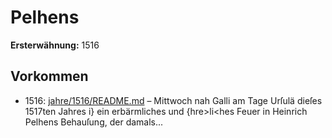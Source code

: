 # Pelhens

**Ersterwähnung:** 1516

## Vorkommen
- 1516: [jahre/1516/README.md](../jahre/1516/README.md) – Mittwoch nah Galli am Tage Urſulä dieſes 1517ten
Jahres i} ein erbärmliches und \{hre>li<hes Feuer in
Heinrich Pelhens Behauſung, der damals...

